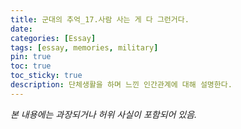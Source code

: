 ```yaml
---
title: 군대의 추억_17.사람 사는 게 다 그런거다.
date: 
categories: [Essay]
tags: [essay, memories, military]
pin: true
toc: true
toc_sticky: true
description: 단체생활을 하며 느낀 인간관계에 대해 설명한다.
---
```


_본 내용에는 과장되거나 허위 사실이 포함되어 있음._
